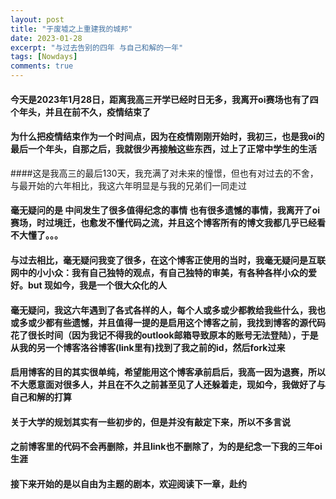 ```yaml
---
layout: post
title: "于废墟之上重建我的城邦"
date: 2023-01-28
excerpt: "与过去告别的四年 与自己和解的一年"
tags: [Nowdays]
comments: true
---
```

#### 今天是2023年1月28日，距离我高三开学已经时日无多，我离开oi赛场也有了四个年头，并且在前不久，疫情结束了

#### 为什么把疫情结束作为一个时间点，因为在疫情刚刚开始时，我初三，也是我oi的最后一个年头，自那之后，我就很少再接触这些东西，过上了正常中学生的生活

####这是我高三的最后130天，我充满了对未来的憧憬，但也有对过去的不舍，与最开始的六年相比，我这六年明显是与我的兄弟们一同走过

#### 毫无疑问的是 中间发生了很多值得纪念的事情 也有很多遗憾的事情，我离开了oi赛场，时过境迁，也愈发不懂代码之流，并且这个博客所有的博文我都几乎已经看不大懂了。。。

#### 与过去相比，毫无疑问我变了很多，在这个博客正使用的当时，我毫无疑问是互联网中的小小众：我有自己独特的观点，有自己独特的审美，有各种各样小众的爱好。but  现如今，我是一个很大众化的人

#### 毫无疑问，我这六年遇到了各式各样的人，每个人或多或少都教给我些什么，我也或多或少都有些遗憾，并且值得一提的是启用这个博客之前，我找到博客的源代码花了很长时间（因为我记不得我的outlook邮箱导致原本的账号无法登陆），于是从我的另一个博客洛谷博客(link里有)找到了我之前的id，然后fork过来

#### 启用博客的目的其实很单纯，希望能用这个博客承前启后，我高一因为退赛，所以不大愿意面对很多人，并且在不久之前甚至见了人还躲着走，现如今，我做好了与自己和解的打算

#### 关于大学的规划其实有一些初步的，但是并没有敲定下来，所以不多言说

#### 之前博客里的代码不会再删除，并且link也不删除了，为的是纪念一下我的三年oi生涯

#### 接下来开始的是以自由为主题的剧本，欢迎阅读下一章，赴约